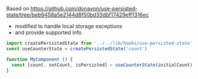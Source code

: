 Based on https://github.com/donavon/use-persisted-state/tree/beb9458a5e2144d8f50bd33dbf17429eff1316ec

- modified to handle local storage exceptions
- and provide supported info

```js
import createPersistedState from '../../lib/hooks/use-persisted-state'
const useCounterState = createPersistedState('count')

function MyComponent () {
  const [count, setCount, isPersisted] = useCounterState(initialCount)
}
```
